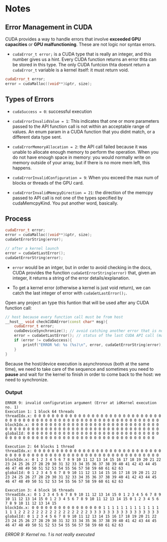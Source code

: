 # Notes

## Error Management in CUDA

CUDA provides a way to handle errors that involve **exceeded GPU capacities** or **GPU malfunctioning**. These are not logic nor syntax errors.

- `cudaError_t error;` is a CUDA type that is really an integer, and this number gives us a hint. Every CUDA function returns an error thta can be stored in this type. The only CUDA funtcion thta doesnt return a `cudaError_t` variable is a kernel itself: it must return void.

```c++
cudaError_t error;
error = cudaMalloc((void**)&ptr, size);
```

## Types of Errors

- `cudaSuccess = 0`: successful execution

- `cudaErrorInvalidValue = 1`: This indicates that one or more parameters passed to the API function call is not within an acceptable range of values. An enum param in a CUDA function that you didnt match, or a different data type sent.

- `cudaErrorMemoryAllocation = 2`: the API call failed because it was unable to allocate enough memory to perform the operation. When you do not have enough space in memory: you would normally write on memory outside of your array, but if there is no more mem left, this happens.

- `cudaErrorInvalidConfiguration = 9`: When you exceed the max num of blocks or threads of the GPU card.

- `cudaErrorInvalidMemcpyDirection = 21`: the direction of the memcpy passed to API call is not one of the types specified by cudaMemcpyKind. You put another word, basically.

## Process

```c++
cudaError_t error;
error = cudaMalloc((void**)&ptr, size);
cudaGetErrorString(error);

// after a kernel launch
error = cudaGetLastError();
cudaGetErrorString(error);
```

- `error` would be an intger, but in order to avoid checking in the docs, CUDA provides the function `cudaGetErrorString(error)` that, given an integer, it returns a string of the error details/explanation.

- To get a kernel error (otherwise a kernel is just void return), we can catch the last integer of error with `cudaGetLastError();`.

Open any project an type this funtion that will be used after any CUDA function call:

```c++
// host because every function call must be from host
__host__ void checkCUDAError(const char* msg){
    cudaError_t error;
    cudaDeviceSynchronize(); // avoid catching another error that is not the next we want
    error = cudaGetLastError(); // status of the last CUDA API call (maybe 0 or success, not error)
    if (error != cudaSuccess){
        printf("ERROR %d: %s (%s)\n", error, cudaGetErrorString(error), msg);
    }
}
```

Because the host/device execution is asynchronous (both at the same time), we need to take care of the sequence and sometimes you need to **pause** and wait for the kernel to finish in order to come back to the host: we need to synchronize.

### Output

```
ERROR 9: invalid configuration argument (Error at idKernel execution no. 1)
Execution 1: 1 block 64 threads
threadIdx.x: 0 0 0 0 0 0 0 0 0 0 0 0 0 0 0 0 0 0 0 0 0 0 0 0 0 0 0 0 0 0 0 0 0 0 0 0 0 0 0 0 0 0 0 0 0 0 0 0 0 0 0 0 0 0 0 0 0 0 0 0 0 0 0 0
blockIdx.x: 0 0 0 0 0 0 0 0 0 0 0 0 0 0 0 0 0 0 0 0 0 0 0 0 0 0 0 0 0 0 0 0 0 0 0 0 0 0 0 0 0 0 0 0 0 0 0 0 0 0 0 0 0 0 0 0 0 0 0 0 0 0 0 0
globalId: 0 0 0 0 0 0 0 0 0 0 0 0 0 0 0 0 0 0 0 0 0 0 0 0 0 0 0 0 0 0 0 0 0 0 0 0 0 0 0 0 0 0 0 0 0 0 0 0 0 0 0 0 0 0 0 0 0 0 0 0 0 0 0 0

Execution 2: 64 blocks 1 thread
threadIdx.x: 0 0 0 0 0 0 0 0 0 0 0 0 0 0 0 0 0 0 0 0 0 0 0 0 0 0 0 0 0 0 0 0 0 0 0 0 0 0 0 0 0 0 0 0 0 0 0 0 0 0 0 0 0 0 0 0 0 0 0 0 0 0 0 0
blockIdx.x: 0 1 2 3 4 5 6 7 8 9 10 11 12 13 14 15 16 17 18 19 20 21 22 23 24 25 26 27 28 29 30 31 32 33 34 35 36 37 38 39 40 41 42 43 44 45 46 47 48 49 50 51 52 53 54 55 56 57 58 59 60 61 62 63
globalId: 0 1 2 3 4 5 6 7 8 9 10 11 12 13 14 15 16 17 18 19 20 21 22 23 24 25 26 27 28 29 30 31 32 33 34 35 36 37 38 39 40 41 42 43 44 45 46 47 48 49 50 51 52 53 54 55 56 57 58 59 60 61 62 63

Execution 3: 4 block 16 threads
threadIdx.x: 0 1 2 3 4 5 6 7 8 9 10 11 12 13 14 15 0 1 2 3 4 5 6 7 8 9 10 11 12 13 14 15 0 1 2 3 4 5 6 7 8 9 10 11 12 13 14 15 0 1 2 3 4 5 6 7 8 9 10 11 12 13 14 15
blockIdx.x: 0 0 0 0 0 0 0 0 0 0 0 0 0 0 0 0 1 1 1 1 1 1 1 1 1 1 1 1 1 1 1 1 2 2 2 2 2 2 2 2 2 2 2 2 2 2 2 2 3 3 3 3 3 3 3 3 3 3 3 3 3 3 3 3
globalId: 0 1 2 3 4 5 6 7 8 9 10 11 12 13 14 15 16 17 18 19 20 21 22 23 24 25 26 27 28 29 30 31 32 33 34 35 36 37 38 39 40 41 42 43 44 45 46 47 48 49 50 51 52 53 54 55 56 57 58 59 60 61 62 63
```

*ERROR 9: Kernel no. 1 is not really executed*